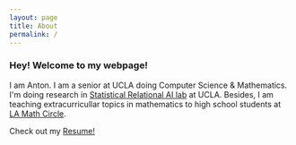 ```yaml
---
layout: page
title: About
permalink: /
---
```


### Hey! Welcome to my webpage!

I am Anton. I am a senior at UCLA doing Computer Science & Mathematics.
I'm doing research in [Statistical Relational AI lab](http://starai.cs.ucla.edu/) at UCLA.
Besides, I am teaching extracurricullar topics in mathematics to high school students at [LA Math Circle](https://www.math.ucla.edu/~radko/circles/index.shtml?).

Check out my [Resume!](/Resume.pdf)
